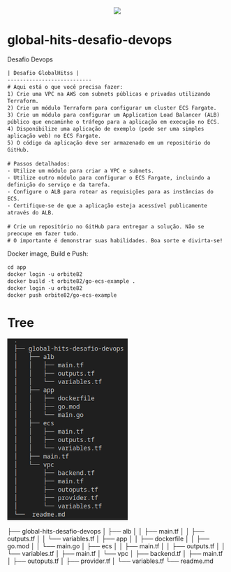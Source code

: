 <div align="center">
<img src="https://user-images.githubusercontent.com/47891196/139104117-aa9c2943-37da-4534-a584-e4e5ff5bf69a.png" width="350px" />
</div>

# global-hits-desafio-devops

Desafio Devops

    | Desafio GlobalHitss |
    ---------------------------
    # Aqui está o que você precisa fazer:
    1) Crie uma VPC na AWS com subnets públicas e privadas utilizando Terraform.
    2) Crie um módulo Terraform para configurar um cluster ECS Fargate.
    3) Crie um módulo para configurar um Application Load Balancer (ALB) público que encaminhe o tráfego para a aplicação em execução no ECS.
    4) Disponibilize uma aplicação de exemplo (pode ser uma simples aplicação web) no ECS Fargate.
    5) O código da aplicação deve ser armazenado em um repositório do GitHub.

    # Passos detalhados:
    - Utilize um módulo para criar a VPC e subnets.
    - Utilize outro módulo para configurar o ECS Fargate, incluindo a definição do serviço e da tarefa.
    - Configure o ALB para rotear as requisições para as instâncias do ECS.
    - Certifique-se de que a aplicação esteja acessível publicamente através do ALB.

    # Crie um repositório no GitHub para entregar a solução. Não se preocupe em fazer tudo. 
    # O importante é demonstrar suas habilidades. Boa sorte e divirta-se!

Docker image, Build e Push:

```
cd app
docker login -u orbite82
docker build -t orbite82/go-ecs-example .
docker login -u orbite82
docker push orbite82/go-ecs-example
```


# Tree

![Tree Image](image/tree-image.png)

├── global-hits-desafio-devops
│   ├── alb
│   │   ├── main.tf
│   │   ├── outputs.tf
│   │   └── variables.tf
│   ├── app
│   │   ├── dockerfile
│   │   ├── go.mod
│   │   └── main.go
│   ├── ecs
│   │   ├── main.tf
│   │   ├── outputs.tf
│   │   └── variables.tf
│   ├── main.tf
│   └── vpc
│       ├── backend.tf
│       ├── main.tf
│       ├── outoputs.tf
│       ├── provider.tf
│       └── variables.tf
└──  readme.md